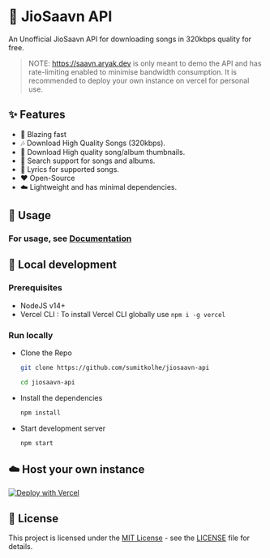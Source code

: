 # :musical_note: JioSaavn API

An Unofficial JioSaavn API for downloading songs in 320kbps quality for free.

> NOTE: <https://saavn.aryak.dev> is only meant to demo the API and has rate-limiting enabled to minimise bandwidth consumption. It is recommended to deploy your own instance on vercel for personal use.

## :sparkles: Features

- :rocket: Blazing fast
- :notes: Download High Quality Songs (320kbps).
- :sunrise: Download High quality song/album thumbnails.
- :mag_right: Search support for songs and albums.
- :musical_score: Lyrics for supported songs.
- :heart: Open-Source
- :cloud: Lightweight and has minimal dependencies.

## :mag_right: Usage

### For usage, see [Documentation](https://docs.saavn.aryak.dev)

## :construction_worker: Local development

### Prerequisites

- NodeJS v14+
- Vercel CLI : To install Vercel CLI globally use `npm i -g vercel`

### Run locally

- Clone the Repo

  ```sh
  git clone https://github.com/sumitkolhe/jiosaavn-api

  cd jiosaavn-api
  ```

- Install the dependencies

  ```sh
  npm install
  ```

- Start development server

  ```sh
  npm start
  ```

## ☁️ Host your own instance

[![Deploy with Vercel](https://vercel.com/button)](https://vercel.com/new/clone?repository-url=https://github.com/sumitkolhe/jiosaavn-api)

## 📜 License

This project is licensed under the [MIT License](https://opensource.org/licenses/MIT) - see the [LICENSE](LICENSE) file for details.
